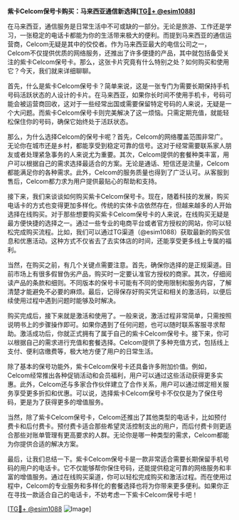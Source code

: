 **紫卡Celcom保号卡购买：马来西亚通信新选择[[TG💪+ @esim1088](https://t.me/s/esim1088)]**

在马来西亚，通信服务是日常生活中不可或缺的一部分。无论是旅游、工作还是学习，一张稳定的电话卡都能为你的生活带来极大的便利。而提到马来西亚的通信运营商，Celcom无疑是其中的佼佼者。作为马来西亚最大的电信公司之一，Celcom不仅提供优质的网络服务，还推出了许多便捷的产品，其中就包括备受关注的紫卡Celcom保号卡。那么，这张卡片究竟有什么特别之处？如何购买和使用它？今天，我们就来详细聊聊。

首先，什么是紫卡Celcom保号卡？简单来说，这是一张专门为需要长期保持手机号码活跃状态的人设计的卡片。在马来西亚，如果你长时间不使用手机卡，号码可能会被运营商回收，这对于一些经常出国或需要保留特定号码的人来说，无疑是一个大问题。而紫卡Celcom保号卡则完美解决了这一烦恼。只需定期充值，就能轻松保住你的号码，确保它始终处于活跃状态。

那么，为什么选择Celcom的保号卡呢？首先，Celcom的网络覆盖范围非常广。无论你在城市还是乡村，都能享受到稳定可靠的信号。这对于经常需要联系家人朋友或者处理紧急事务的人来说尤为重要。其次，Celcom提供的套餐种类丰富，用户可以根据自己的需求选择最适合的方案。无论是通话、短信还是流量，Celcom都能满足你的各种需求。此外，Celcom的服务质量也得到了广泛认可。从客服到售后，Celcom都力求为用户提供最贴心的帮助和支持。

接下来，我们来谈谈如何购买紫卡Celcom保号卡。现在，随着科技的发展，购买电话卡的方式也变得更加多样化。传统的实体卡店依然存在，但越来越多的人开始选择在线购买。对于那些想要购买紫卡Celcom保号卡的人来说，在线购买无疑是最方便快捷的选择之一。通过一些专业的电商平台或者官方授权的网站，你可以轻松完成购买流程。比如，我们可以通过TG渠道（@esim1088）获取最新的购买信息和优惠活动。这种方式不仅省去了去实体店的时间，还能享受更多线上专属的福利。

当然，在购买之前，有几个关键点需要注意。首先，确保你选择的是正规渠道。目前市场上有很多假冒伪劣产品，购买时一定要认准官方授权的商家。其次，仔细阅读产品的条款和细则。不同版本的保号卡可能有不同的使用限制和服务内容，了解清楚才能避免不必要的麻烦。最后，记得保存好购买凭证和相关的激活码，以便后续使用过程中遇到问题时能够及时解决。

购买完成后，接下来就是激活和使用了。一般来说，激活过程非常简单，只需按照说明书上的步骤操作即可。如果你遇到了任何问题，也可以随时联系客服寻求帮助。激活成功后，你就正式拥有了属于自己的紫卡Celcom保号卡。接下来，你可以根据自己的需求进行充值和套餐选择。Celcom提供了多种充值方式，包括线上支付、便利店缴费等，极大地方便了用户的日常生活。

除了基本的保号功能外，紫卡Celcom保号卡还具备许多附加价值。例如，Celcom经常推出各种促销活动和会员福利，用户可以通过这些活动获得更多实惠。此外，Celcom还与多家合作伙伴建立了合作关系，用户可以通过绑定相关服务享受更多折扣和优惠。可以说，选择紫卡Celcom保号卡不仅仅是为了保住号码，更是为了获得更多的增值服务。

当然，除了紫卡Celcom保号卡，Celcom还推出了其他类型的电话卡，比如预付费卡和后付费卡。预付费卡适合那些希望灵活控制支出的用户，而后付费卡则更适合那些对账单管理有更高要求的人群。无论你是哪一种类型的需求，Celcom都能为你提供合适的解决方案。

最后，让我们总结一下。紫卡Celcom保号卡是一款非常适合需要长期保留手机号码的用户的电话卡。它不仅能够帮你保住号码，还能提供稳定可靠的网络服务和丰富的增值服务。通过在线购买渠道，你可以轻松完成购买和激活过程。而在使用过程中，Celcom的专业服务和多样化的套餐选择也将为你带来更多便利。如果你正在寻找一款适合自己的电话卡，不妨考虑一下紫卡Celcom保号卡吧！

[[TG💪+ @esim1088](https://t.me/s/esim1088) ![Image](https://i.postimg.cc/4NQfJmqS/Snipaste-2025-05-13-00-14-12.png)]
